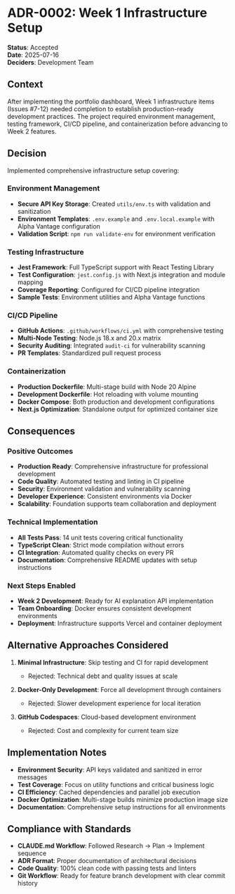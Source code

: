 # ADR-0002: Week 1 Infrastructure Setup

**Status**: Accepted  
**Date**: 2025-07-16  
**Deciders**: Development Team

## Context

After implementing the portfolio dashboard, Week 1 infrastructure items (Issues #7-12) needed completion to establish production-ready development practices. The project required environment management, testing framework, CI/CD pipeline, and containerization before advancing to Week 2 features.

## Decision

Implemented comprehensive infrastructure setup covering:

### Environment Management
- **Secure API Key Storage**: Created `utils/env.ts` with validation and sanitization
- **Environment Templates**: `.env.example` and `.env.local.example` with Alpha Vantage configuration
- **Validation Script**: `npm run validate-env` for environment verification

### Testing Infrastructure  
- **Jest Framework**: Full TypeScript support with React Testing Library
- **Test Configuration**: `jest.config.js` with Next.js integration and module mapping
- **Coverage Reporting**: Configured for CI/CD pipeline integration
- **Sample Tests**: Environment utilities and Alpha Vantage functions

### CI/CD Pipeline
- **GitHub Actions**: `.github/workflows/ci.yml` with comprehensive testing
- **Multi-Node Testing**: Node.js 18.x and 20.x matrix
- **Security Auditing**: Integrated `audit-ci` for vulnerability scanning
- **PR Templates**: Standardized pull request process

### Containerization
- **Production Dockerfile**: Multi-stage build with Node 20 Alpine
- **Development Dockerfile**: Hot reloading with volume mounting
- **Docker Compose**: Both production and development configurations
- **Next.js Optimization**: Standalone output for optimized container size

## Consequences

### Positive Outcomes
- **Production Ready**: Comprehensive infrastructure for professional development
- **Code Quality**: Automated testing and linting in CI pipeline
- **Security**: Environment validation and vulnerability scanning
- **Developer Experience**: Consistent environments via Docker
- **Scalability**: Foundation supports team collaboration and deployment

### Technical Implementation
- **All Tests Pass**: 14 unit tests covering critical functionality
- **TypeScript Clean**: Strict mode compilation without errors
- **CI Integration**: Automated quality checks on every PR
- **Documentation**: Comprehensive README updates with setup instructions

### Next Steps Enabled
- **Week 2 Development**: Ready for AI explanation API implementation
- **Team Onboarding**: Docker ensures consistent development environments
- **Deployment**: Infrastructure supports Vercel and container deployment

## Alternative Approaches Considered

1. **Minimal Infrastructure**: Skip testing and CI for rapid development
   - Rejected: Technical debt and quality issues at scale

2. **Docker-Only Development**: Force all development through containers
   - Rejected: Slower development experience for local iteration

3. **GitHub Codespaces**: Cloud-based development environment
   - Rejected: Cost and complexity for current team size

## Implementation Notes

- **Environment Security**: API keys validated and sanitized in error messages
- **Test Coverage**: Focus on utility functions and critical business logic
- **CI Efficiency**: Cached dependencies and parallel job execution
- **Docker Optimization**: Multi-stage builds minimize production image size
- **Documentation**: Comprehensive setup instructions for all environments

## Compliance with Standards

- **CLAUDE.md Workflow**: Followed Research → Plan → Implement sequence
- **ADR Format**: Proper documentation of architectural decisions
- **Code Quality**: 100% clean code with passing tests and linters
- **Git Workflow**: Ready for feature branch development with clear commit history